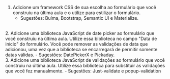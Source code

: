 1. Adicione um framework CSS de sua escolha ao formulário que você construiu na última aula e o utilize para estilizar o formulário.
    - Sugestões: Bulma, Bootstrap, Semantic UI e Materialize.     
<br>
2. Adicione uma biblioteca JavaScript de date picker ao formulário que você construiu na última aula. Utilize essa biblioteca no campo "Data de início" do formulário. Você pode remover as validações de data que adicionou, uma vez que a biblioteca se encarregará de permitir somente datas válidas.
    - Sugestões: DatePickerX e Pickaday.
<br>
3. Adicione uma biblioteca JavaScript de validações ao formulário que você construiu na última aula. Utilize essa biblioteca para substituir as validações que você fez manualmente.
    - Sugestões: Just-validate e popup-validation
    